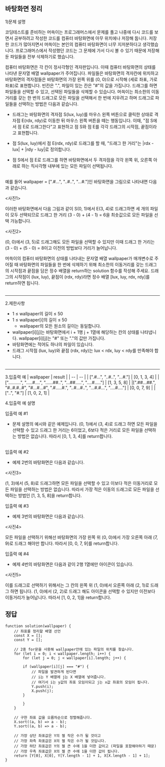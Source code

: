 ## 바탕화면 정리

1)문제 설명

코딩테스트를 준비하는 머쓱이는 프로그래머스에서 문제를 풀고 나중에 다시 코드를 보면서 공부하려고 작성한 코드를 컴퓨터 바탕화면에 아무 위치에나 저장해 둡니다. 저장한 코드가 많아지면서 머쓱이는 본인의 컴퓨터 바탕화면이 너무 지저분하다고 생각했습니다. 프로그래머스에서 작성했던 코드는 그 문제에 가서 다시 볼 수 있기 때문에 저장해 둔 파일들을 전부 삭제하기로 했습니다.

컴퓨터 바탕화면은 각 칸이 정사각형인 격자판입니다. 이때 컴퓨터 바탕화면의 상태를 나타낸 문자열 배열 wallpaper가 주어집니다. 파일들은 바탕화면의 격자칸에 위치하고 바탕화면의 격자점들은 바탕화면의 가장 왼쪽 위를 (0, 0)으로 시작해 (세로 좌표, 가로 좌표)로 표현합니다. 빈칸은 ".", 파일이 있는 칸은 "#"의 값을 가집니다. 드래그를 하면 파일들을 선택할 수 있고, 선택된 파일들을 삭제할 수 있습니다. 머쓱이는 최소한의 이동거리를 갖는 한 번의 드래그로 모든 파일을 선택해서 한 번에 지우려고 하며 드래그로 파일들을 선택하는 방법은 다음과 같습니다.

- 드래그는 바탕화면의 격자점 S(lux, luy)를 마우스 왼쪽 버튼으로 클릭한 상태로 격자점 E(rdx, rdy)로 이동한 뒤 마우스 왼쪽 버튼을 떼는 행동입니다. 이때, "점 S에서 점 E로 드래그한다"고 표현하고 점 S와 점 E를 각각 드래그의 시작점, 끝점이라고 표현합니다.

- 점 S(lux, luy)에서 점 E(rdx, rdy)로 드래그를 할 때, "드래그 한 거리"는 |rdx - lux| + |rdy - luy|로 정의합니다.

- 점 S에서 점 E로 드래그를 하면 바탕화면에서 두 격자점을 각각 왼쪽 위, 오른쪽 아래로 하는 직사각형 내부에 있는 모든 파일이 선택됩니다.
<br/><br/>

예를 들어 wallpaper = [".#...", "..#..", "...#."]인 바탕화면을 그림으로 나타내면 다음과 같습니다.

<사진1>

이러한 바탕화면에서 다음 그림과 같이 S(0, 1)에서 E(3, 4)로 드래그하면 세 개의 파일이 모두 선택되므로 드래그 한 거리 (3 - 0) + (4 - 1) = 6을 최솟값으로 모든 파일을 선택 가능합니다.

<사진2>

(0, 0)에서 (3, 5)로 드래그해도 모든 파일을 선택할 수 있지만 이때 드래그 한 거리는 (3 - 0) + (5 - 0) = 8이고 이전의 방법보다 거리가 늘어납니다.

머쓱이의 컴퓨터 바탕화면의 상태를 나타내는 문자열 배열 wallpaper가 매개변수로 주어질 때 바탕화면의 파일들을 한 번에 삭제하기 위해 최소한의 이동거리를 갖는 드래그의 시작점과 끝점을 담은 정수 배열을 return하는 solution 함수를 작성해 주세요. 드래그의 시작점이 (lux, luy), 끝점이 (rdx, rdy)라면 정수 배열 [lux, luy, rdx, rdy]를 return하면 됩니다.
<br/><br/>

-------

2.제한사항

- 1 ≤ wallpaper의 길이 ≤ 50
- 1 ≤ wallpaper[i]의 길이 ≤ 50
    - wallpaper의 모든 원소의 길이는 동일합니다.
- wallpaper[i][j]는 바탕화면에서 i + 1행 j + 1열에 해당하는 칸의 상태를 나타냅니다.
wallpaper[i][j]는 "#" 또는 "."의 값만 가집니다.
- 바탕화면에는 적어도 하나의 파일이 있습니다.
- 드래그 시작점 (lux, luy)와 끝점 (rdx, rdy)는 lux < rdx, luy < rdy를 만족해야 합니다.
<br/><br/>

----

3.입출력 예
| wallpaper | result |
| -- | -- |
| [".#...", "..#..", "...#."] | [0, 1, 3, 4] |
| ["..........", ".....#....", "......##..", "...##.....", "....#....."] | [1, 3, 5, 8] |
|[".##...##.", "#..#.#..#", "#...#...#", ".#.....#.", "..#...#..", "...#.#...", "....#...."] | [0, 0, 7, 9] |
| ["..", "#."] | [1, 0, 2, 1] |

4.입출력 예 설명

입출력 예 #1

- 문제 설명의 예시와 같은 예제입니다. (0, 1)에서 (3, 4)로 드래그 하면 모든 파일을 선택할 수 있고 드래그 한 거리는 6이었고, 6보다 적은 거리로 모든 파일을 선택하는 방법은 없습니다. 따라서 [0, 1, 3, 4]를 return합니다.
<br/><br/>

입출력 예 #2

- 예제 2번의 바탕화면은 다음과 같습니다.

<사진3>

(1, 3)에서 (5, 8)로 드래그하면 모든 파일을 선택할 수 있고 이보다 적은 이동거리로 모든 파일을 선택하는 방법은 없습니다. 따라서 가장 적은 이동의 드래그로 모든 파일을 선택하는 방법인 [1, 3, 5, 8]을 return합니다.

입출력 예 #3

- 예제 3번의 바탕화면은 다음과 같습니다.

<사진4>

모든 파일을 선택하기 위해선 바탕화면의 가장 왼쪽 위 (0, 0)에서 가장 오른쪽 아래 (7, 9)로 드래그 해야만 합니다. 따라서 [0, 0, 7, 9]를 return합니다.

입출력 예 #4

- 예제 4번의 바탕화면은 다음과 같이 2행 1열에만 아이콘이 있습니다.

<사진5>

이를 드래그로 선택하기 위해서는 그 칸의 왼쪽 위 (1, 0)에서 오른쪽 아래 (2, 1)로 드래그 하면 됩니다. (1, 0)에서 (2, 2)로 드래그 해도 아이콘을 선택할 수 있지만 이전보다 이동거리가 늘어납니다. 따라서 [1, 0, 2, 1]을 return합니다.


## 정답
    function solution(wallpaper) {
        // 좌표를 정리할 배열 선언
        const X = [];
        const Y = [];

        // 2중 for문을 사용해 wallpaper안에 있는 파일의 위치를 찾습니다.
        for (let i = 0; i < wallpaper.length; i++) {
            for (let j = 0; j < wallpaper[i].length; j++) {

            if (wallpaper[i][j] === "#") {
                // 파일을 발견하게 된다면
                // i는 Y 배열에 j는 X 배열에 넣어줍니다.
                // 여기서 i는 y값의 좌표 모임이되고 j는 x값 좌표의 모임이 됩니다.
                Y.push(i);
                X.push(j);
            }

            }
        }

        // 구한 좌표 값을 오름차순으로 정렬해줍니다.
        X.sort((a, b) => a - b);
        Y.sort((a, b) => a - b);

        // 가장 상단 좌표값은 Y의 젤 작은 수가 될 것이고
        // 가장 좌측 좌표값은 X의 젤 작은 수가 될 것입니다.
        // 가장 하단 좌표값은 Y의 젤 큰 수에 1을 더한 값이고 (파일을 포함해야하기 때문)
        // 가장 우측 좌표값은 X의 젤 큰 수에 1을 더한 값이 됩니다.
        return [Y[0], X[0], Y[Y.length - 1] + 1, X[X.length - 1] + 1];
    }